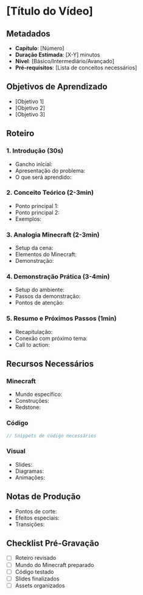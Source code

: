 # [Título do Vídeo]

## Metadados
- **Capítulo**: [Número]
- **Duração Estimada**: [X-Y] minutos
- **Nível**: [Básico/Intermediário/Avançado]
- **Pré-requisitos**: [Lista de conceitos necessários]

## Objetivos de Aprendizado
- [Objetivo 1]
- [Objetivo 2]
- [Objetivo 3]

## Roteiro

### 1. Introdução (30s)
- Gancho inicial: 
- Apresentação do problema:
- O que será aprendido:

### 2. Conceito Teórico (2-3min)
- Ponto principal 1:
- Ponto principal 2:
- Exemplos:

### 3. Analogia Minecraft (2-3min)
- Setup da cena:
- Elementos do Minecraft:
- Demonstração:

### 4. Demonstração Prática (3-4min)
- Setup do ambiente:
- Passos da demonstração:
- Pontos de atenção:

### 5. Resumo e Próximos Passos (1min)
- Recapitulação:
- Conexão com próximo tema:
- Call to action:

## Recursos Necessários

### Minecraft
- Mundo específico:
- Construções:
- Redstone:

### Código
```java
// Snippets de código necessários
```

### Visual
- Slides:
- Diagramas:
- Animações:

## Notas de Produção
- Pontos de corte:
- Efeitos especiais:
- Transições:

## Checklist Pré-Gravação
- [ ] Roteiro revisado
- [ ] Mundo do Minecraft preparado
- [ ] Código testado
- [ ] Slides finalizados
- [ ] Assets organizados